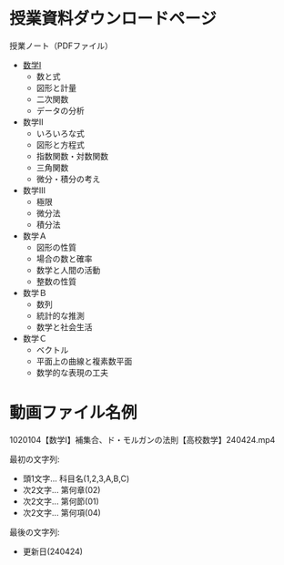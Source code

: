 # 授業資料ダウンロードページ
授業ノート（PDFファイル）

- [数学Ⅰ]([https://mimneko.github.io/math-1/数学Ⅰ.pdf](https://github.com/mimneko/math-1/blob/main/数学Ⅰ.pdf))
    - 数と式
    - 図形と計量
    - 二次関数
    - データの分析
- 数学Ⅱ
    - いろいろな式
    - 図形と方程式
    - 指数関数・対数関数
    - 三角関数
    - 微分・積分の考え
- 数学Ⅲ
    - 極限
    - 微分法
    - 積分法
- 数学Ａ
    - 図形の性質
    - 場合の数と確率
    - 数学と人間の活動
    - 整数の性質
- 数学Ｂ
    - 数列
    - 統計的な推測
    - 数学と社会生活
- 数学Ｃ
    - ベクトル
    - 平面上の曲線と複素数平面
    - 数学的な表現の工夫

# 動画ファイル名例
1020104【数学Ⅰ】補集合、ド・モルガンの法則【高校数学】240424.mp4

最初の文字列:
- 頭1文字... 科目名(1,2,3,A,B,C)
- 次2文字... 第何章(02)
- 次2文字... 第何節(01)
- 次2文字... 第何項(04)


最後の文字列:
- 更新日(240424)
